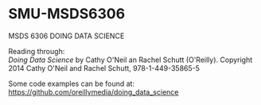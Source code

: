 # SMU-MSDS6306
MSDS 6306 DOING DATA SCIENCE

Reading through:<br>
<i> Doing Data Science</i> by Cathy O'Neil an Rachel Schutt (O'Reilly). Copyright 2014 Cathy O'Neil and Rachel Schutt, 978-1-449-35865-5

Some code examples can be found at: <br>
https://github.com/oreillymedia/doing_data_science

